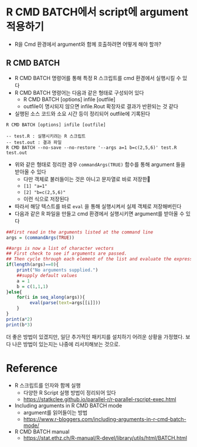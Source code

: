 # R CMD BATCH에서 script에 argument 적용하기

- R을 Cmd 환경에서 argument와 함께 호출하려면 어떻게 해야 할까?

## R CMD BATCH

- R CMD BATCH 명령어를 통해 특정 R 스크립트를 cmd 환경에서 실행시킬 수 있다
- R CMD BATCH 명령어는 다음과 같은 형태로 구성되어 있다
    - R CMD BATCH [options] infile [outfile]
    - outfile이 명시되지 않으면 infile.Rout 확장자로 결과가 반환되는 것 같다
- 실행된 소스 코드와 소요 시간 등이 정리되어 outfile에 기록된다

```
R CMD BATCH [options] infile [outfile]

-- test.R : 실행시키려는 R 스크립트
-- test.out : 결과 파일
R CMD BATCH --no-save --no-restore '--args a=1 b=c(2,5,6)' test.R test.out
```

- 위와 같은 형태로 정리한 경우 `commandArgs(TRUE)` 함수를 통해 argument 들을 받아올 수 있다
    - 다만 객체로 불러들이는 것은 아니고 문자열로 바로 저장한
    - `[1] "a=1"`
    - `[2] "b=c(2,5,6)"`
    - 이런 식으로 저장된다
- 따라서 해당 텍스트를 바로 `eval` 을 통해 실행시켜서 실제 객체로 저장해버린다
- 다음과 같은 R 파일을 만들고 cmd 환경에서 실행시키면 argument를 받아올 수 있다

```r
##First read in the arguments listed at the command line
args = (commandArgs(TRUE))

##args is now a list of character vectors
## First check to see if arguments are passed.
## Then cycle through each element of the list and evaluate the expressions.
if(length(args)==0){
    print("No arguments supplied.")
    ##supply default values
    a = 1
    b = c(1,1,1)
}else{
    for(i in seq_along(args)){
         eval(parse(text=args[[i]]))
    }
}
print(a*2)
print(b*3)
```

더 좋은 방법이 있겠지만, 일단 추가적인 패키지를 설치하기 어려운 상황을 가정했다.
보다 나은 방법이 있는지는 나중에 리서치해보는 것으로.

# Reference

- R 스크립트를 인자와 함께 실행
    - 다양한 R Script 실행 방법이 정리되어 있다
    - https://statkclee.github.io/parallel-r/r-parallel-rscript-exec.html
- Including arguments in R CMD BATCH mode
    - argument를 읽어들이는 방법
    - https://www.r-bloggers.com/including-arguments-in-r-cmd-batch-mode/
- R CMD BATCH manual
    - https://stat.ethz.ch/R-manual/R-devel/library/utils/html/BATCH.html
